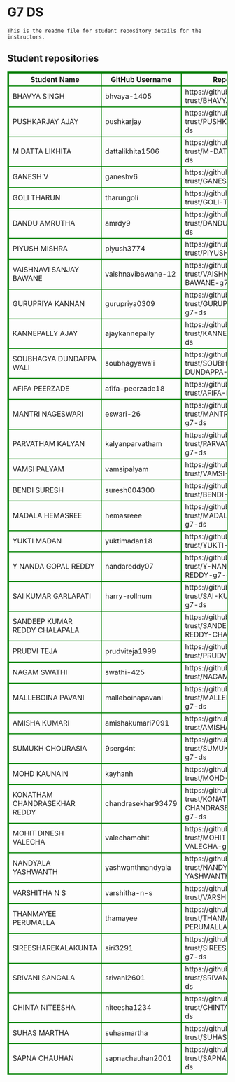# G7 DS
    This is the readme file for student repository details for the instructors.
## Student repositories 
<table style="border : 2px solid green; width:100%;">
<tr >
<th style="border : 2px solid green;">Student Name</th>
<th style="border : 2px solid green;">GitHub Username</th>
<th style="border : 2px solid green;">Repository link</th>
</tr>
<tr style="border : 2px solid green;">
<td style="border : 2px solid green;">BHAVYA SINGH</td> 

<td style="border : 2px solid green;">bhvaya-1405</td> 

<td style="border : 2px solid green;">https://github.com/sure-trust/BHAVYA-SINGH-g7-ds</td> 
</tr>

<tr style="border : 2px solid green;">
<td style="border : 2px solid green;">PUSHKARJAY AJAY</td> 

<td style="border : 2px solid green;">pushkarjay</td> 

<td style="border : 2px solid green;">https://github.com/sure-trust/PUSHKARJAY-AJAY-g7-ds</td> 
</tr>

<tr style="border : 2px solid green;">
<td style="border : 2px solid green;">M DATTA LIKHITA</td> 

<td style="border : 2px solid green;">dattalikhita1506</td> 

<td style="border : 2px solid green;">https://github.com/sure-trust/M-DATTA-LIKHITA-g7-ds</td> 
</tr>

<tr style="border : 2px solid green;">
<td style="border : 2px solid green;">GANESH V</td> 

<td style="border : 2px solid green;">ganeshv6</td> 

<td style="border : 2px solid green;">https://github.com/sure-trust/GANESH-V-g7-ds</td> 
</tr>

<tr style="border : 2px solid green;">
<td style="border : 2px solid green;">GOLI THARUN</td> 

<td style="border : 2px solid green;">tharungoli</td> 

<td style="border : 2px solid green;">https://github.com/sure-trust/GOLI-THARUN-g7-ds</td> 
</tr>

<tr style="border : 2px solid green;">
<td style="border : 2px solid green;">DANDU AMRUTHA</td> 

<td style="border : 2px solid green;">amrdy9</td> 

<td style="border : 2px solid green;">https://github.com/sure-trust/DANDU-AMRUTHA-g7-ds</td> 
</tr>

<tr style="border : 2px solid green;">
<td style="border : 2px solid green;">PIYUSH MISHRA</td> 

<td style="border : 2px solid green;">piyush3774</td> 

<td style="border : 2px solid green;">https://github.com/sure-trust/PIYUSH-MISHRA-g7-ds</td> 
</tr>

<tr style="border : 2px solid green;">
<td style="border : 2px solid green;">VAISHNAVI SANJAY BAWANE</td> 

<td style="border : 2px solid green;">vaishnavibawane-12</td> 

<td style="border : 2px solid green;">https://github.com/sure-trust/VAISHNAVI-SANJAY-BAWANE-g7-ds</td> 
</tr>

<tr style="border : 2px solid green;">
<td style="border : 2px solid green;">GURUPRIYA KANNAN</td> 

<td style="border : 2px solid green;">gurupriya0309</td> 

<td style="border : 2px solid green;">https://github.com/sure-trust/GURUPRIYA-KANNAN-g7-ds</td> 
</tr>

<tr style="border : 2px solid green;">
<td style="border : 2px solid green;">KANNEPALLY AJAY</td> 

<td style="border : 2px solid green;">ajaykannepally</td> 

<td style="border : 2px solid green;">https://github.com/sure-trust/KANNEPALLY-AJAY-g7-ds</td> 
</tr>

<tr style="border : 2px solid green;">
<td style="border : 2px solid green;">SOUBHAGYA DUNDAPPA WALI</td> 

<td style="border : 2px solid green;">soubhagyawali</td> 

<td style="border : 2px solid green;">https://github.com/sure-trust/SOUBHAGYA-DUNDAPPA-WALI-g7-ds</td> 
</tr>

<tr style="border : 2px solid green;">
<td style="border : 2px solid green;">AFIFA PEERZADE</td> 

<td style="border : 2px solid green;">afifa-peerzade18</td> 

<td style="border : 2px solid green;">https://github.com/sure-trust/AFIFA-PEERZADE-g7-ds</td> 
</tr>

<tr style="border : 2px solid green;">
<td style="border : 2px solid green;">MANTRI NAGESWARI</td> 

<td style="border : 2px solid green;">eswari-26</td> 

<td style="border : 2px solid green;">https://github.com/sure-trust/MANTRI-NAGESWARI-g7-ds</td> 
</tr>

<tr style="border : 2px solid green;">
<td style="border : 2px solid green;">PARVATHAM KALYAN</td> 

<td style="border : 2px solid green;">kalyanparvatham</td> 

<td style="border : 2px solid green;">https://github.com/sure-trust/PARVATHAM-KALYAN-g7-ds</td> 
</tr>

<tr style="border : 2px solid green;">
<td style="border : 2px solid green;">VAMSI PALYAM</td> 

<td style="border : 2px solid green;">vamsipalyam</td> 

<td style="border : 2px solid green;">https://github.com/sure-trust/VAMSI-PALYAM-g7-ds</td> 
</tr>

<tr style="border : 2px solid green;">
<td style="border : 2px solid green;">BENDI SURESH</td> 

<td style="border : 2px solid green;">suresh004300</td> 

<td style="border : 2px solid green;">https://github.com/sure-trust/BENDI-SURESH-g7-ds</td> 
</tr>

<tr style="border : 2px solid green;">
<td style="border : 2px solid green;">MADALA HEMASREE</td> 

<td style="border : 2px solid green;">hemasreee</td> 

<td style="border : 2px solid green;">https://github.com/sure-trust/MADALA-HEMASREE-g7-ds</td> 
</tr>

<tr style="border : 2px solid green;">
<td style="border : 2px solid green;">YUKTI MADAN</td> 

<td style="border : 2px solid green;">yuktimadan18</td> 

<td style="border : 2px solid green;">https://github.com/sure-trust/YUKTI-MADAN-g7-ds</td> 
</tr>

<tr style="border : 2px solid green;">
<td style="border : 2px solid green;">Y NANDA GOPAL REDDY</td> 

<td style="border : 2px solid green;">nandareddy07</td> 

<td style="border : 2px solid green;">https://github.com/sure-trust/Y-NANDA-GOPAL-REDDY-g7-ds</td> 
</tr>

<tr style="border : 2px solid green;">
<td style="border : 2px solid green;">SAI KUMAR GARLAPATI</td> 

<td style="border : 2px solid green;">harry-rollnum</td> 

<td style="border : 2px solid green;">https://github.com/sure-trust/SAI-KUMAR-GARLAPATI-g7-ds</td> 
</tr>

<tr style="border : 2px solid green;">
<td style="border : 2px solid green;">SANDEEP KUMAR REDDY CHALAPALA</td> 

<td style="border : 2px solid green;"></td> 

<td style="border : 2px solid green;">https://github.com/sure-trust/SANDEEP-KUMAR-REDDY-CHALAPALA-g7-ds</td> 
</tr>

<tr style="border : 2px solid green;">
<td style="border : 2px solid green;">PRUDVI TEJA</td> 

<td style="border : 2px solid green;">prudviteja1999</td> 

<td style="border : 2px solid green;">https://github.com/sure-trust/PRUDVI-TEJA-g7-ds</td> 
</tr>

<tr style="border : 2px solid green;">
<td style="border : 2px solid green;">NAGAM SWATHI</td> 

<td style="border : 2px solid green;">swathi-425</td> 

<td style="border : 2px solid green;">https://github.com/sure-trust/NAGAM-SWATHI-g7-ds</td> 
</tr>

<tr style="border : 2px solid green;">
<td style="border : 2px solid green;">MALLEBOINA PAVANI</td> 

<td style="border : 2px solid green;">malleboinapavani</td> 

<td style="border : 2px solid green;">https://github.com/sure-trust/MALLEBOINA-PAVANI-g7-ds</td> 
</tr>

<tr style="border : 2px solid green;">
<td style="border : 2px solid green;">AMISHA KUMARI</td> 

<td style="border : 2px solid green;">amishakumari7091</td> 

<td style="border : 2px solid green;">https://github.com/sure-trust/AMISHA-KUMARI-g7-ds</td> 
</tr>

<tr style="border : 2px solid green;">
<td style="border : 2px solid green;">SUMUKH CHOURASIA</td> 

<td style="border : 2px solid green;">9serg4nt</td> 

<td style="border : 2px solid green;">https://github.com/sure-trust/SUMUKH-CHOURASIA-g7-ds</td> 
</tr>

<tr style="border : 2px solid green;">
<td style="border : 2px solid green;">MOHD KAUNAIN</td> 

<td style="border : 2px solid green;">kayhanh</td> 

<td style="border : 2px solid green;">https://github.com/sure-trust/MOHD-KAUNAIN-g7-ds</td> 
</tr>

<tr style="border : 2px solid green;">
<td style="border : 2px solid green;">KONATHAM CHANDRASEKHAR REDDY</td> 

<td style="border : 2px solid green;">chandrasekhar93479</td> 

<td style="border : 2px solid green;">https://github.com/sure-trust/KONATHAM-CHANDRASEKHAR-REDDY-g7-ds</td> 
</tr>

<tr style="border : 2px solid green;">
<td style="border : 2px solid green;">MOHIT DINESH VALECHA</td> 

<td style="border : 2px solid green;">valechamohit</td> 

<td style="border : 2px solid green;">https://github.com/sure-trust/MOHIT-DINESH-VALECHA-g7-ds</td> 
</tr>

<tr style="border : 2px solid green;">
<td style="border : 2px solid green;">NANDYALA YASHWANTH</td> 

<td style="border : 2px solid green;">yashwanthnandyala</td> 

<td style="border : 2px solid green;">https://github.com/sure-trust/NANDYALA-YASHWANTH-g7-ds</td> 
</tr>

<tr style="border : 2px solid green;">
<td style="border : 2px solid green;">VARSHITHA N S</td> 

<td style="border : 2px solid green;">varshitha-n-s</td> 

<td style="border : 2px solid green;">https://github.com/sure-trust/VARSHITHA-N-S-g7-ds</td> 
</tr>

<tr style="border : 2px solid green;">
<td style="border : 2px solid green;">THANMAYEE PERUMALLA</td> 

<td style="border : 2px solid green;">thamayee</td> 

<td style="border : 2px solid green;">https://github.com/sure-trust/THANMAYEE-PERUMALLA-g7-ds</td> 
</tr>

<tr style="border : 2px solid green;">
<td style="border : 2px solid green;">SIREESHAREKALAKUNTA</td> 

<td style="border : 2px solid green;">siri3291</td> 

<td style="border : 2px solid green;">https://github.com/sure-trust/SIREESHAREKALAKUNTA-g7-ds</td> 
</tr>

<tr style="border : 2px solid green;">
<td style="border : 2px solid green;">SRIVANI SANGALA</td> 

<td style="border : 2px solid green;">srivani2601</td> 

<td style="border : 2px solid green;">https://github.com/sure-trust/SRIVANI-SANGALA-g7-ds</td> 
</tr>

<tr style="border : 2px solid green;">
<td style="border : 2px solid green;">CHINTA NITEESHA</td> 

<td style="border : 2px solid green;">niteesha1234</td> 

<td style="border : 2px solid green;">https://github.com/sure-trust/CHINTA-NITEESHA-g7-ds</td> 
</tr>

<tr style="border : 2px solid green;">
<td style="border : 2px solid green;">SUHAS MARTHA</td> 

<td style="border : 2px solid green;">suhasmartha</td> 

<td style="border : 2px solid green;">https://github.com/sure-trust/SUHAS-MARTHA-g7-ds</td> 
</tr>

<tr style="border : 2px solid green;">
<td style="border : 2px solid green;">SAPNA CHAUHAN</td> 

<td style="border : 2px solid green;">sapnachauhan2001</td> 

<td style="border : 2px solid green;">https://github.com/sure-trust/SAPNA-CHAUHAN-g7-ds</td> 
</tr>
